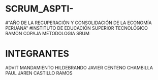 # SCRUM_ASPTI-
#"AÑO DE LA RECUPERACIÓN Y CONSOLIDACIÓN DE LA ECONOMÍA
PERUANA"
#INSTITUTO DE EDUCACIÓN SUPERIOR TECNOLÓGICO
RAMÓN COPAJA
METODOLOGIA SRUM
# INTEGRANTES  
ADVIT MANDAMIENTO 
HILDEBRANDO JAVIER CENTENO CHAMBILLA
PAUL JAREN CASTILLO RAMOS
